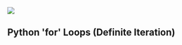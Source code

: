 ![](https://raw.githubusercontent.com/gabrielfernando01/conditinal_statements/master/loops/for/images/header.png)

## Python 'for' Loops (Definite Iteration)

